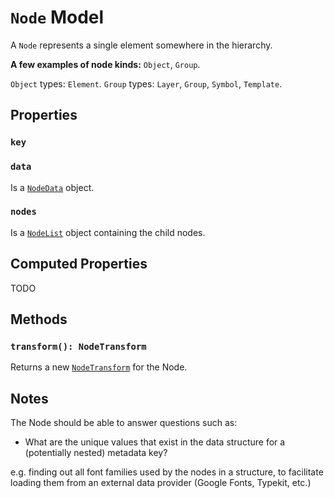 # `Node` Model

A `Node` represents a single element somewhere in the hierarchy.

__A few examples of node kinds:__ `Object`, `Group`.

`Object` types: `Element`.
`Group` types: `Layer`, `Group`, `Symbol`, `Template`.

## Properties

### `key`

### `data`

Is a [`NodeData`](./NodeData.md) object.

### `nodes`

Is a [`NodeList`](./NodeList.md) object containing the child nodes.

## Computed Properties

TODO

## Methods

### `transform(): NodeTransform`

Returns a new [`NodeTransform`](./NodeTransform.md) for the Node.

## Notes

The Node should be able to answer questions such as:

* What are the unique values that exist in the data structure for a (potentially nested) metadata key?

e.g. finding out all font families used by the nodes in a structure, to facilitate loading them from an external data provider (Google Fonts, Typekit, etc.)